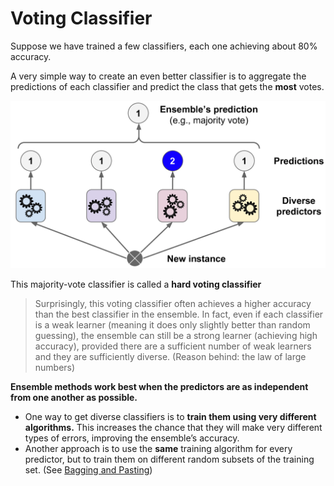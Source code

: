 # Voting Classifier

Suppose we have trained a few classifiers, each one achieving about 80% accuracy.

A very simple way to create an even better classifier is to aggregate the predictions of each classifier and predict the class that gets the **most** votes. 

<img src="https://raw.githubusercontent.com/EckoTan0804/upic-repo/master/uPic/Voting_Classifier.png" alt="Voting_Classifier" style="zoom:67%;" />

This majority-vote classifier is called a **hard voting classifier**

> Surprisingly, this voting classifier often achieves a higher accuracy than the best classifier in the ensemble. In fact, even if each classifier is a weak learner (meaning it does only slightly better than random guessing), the ensemble can still be a strong learner (achieving high accuracy), provided there are a sufficient number of weak learners and they are sufficiently diverse. (Reason behind: the law of large numbers)

 

**Ensemble methods work best when the predictors are as independent from one another as possible.** 

- One way to get diverse classifiers is to **train them using very different algorithms.** This     increases the chance that they will make very different types of errors, improving the ensemble’s accuracy.
- Another approach is to use the **same** training algorithm for every predictor, but to train them on different random subsets of the training set. (See [Bagging and Pasting](quiver-note-url/5710A60D-3777-42E4-B11F-2793F7703820))